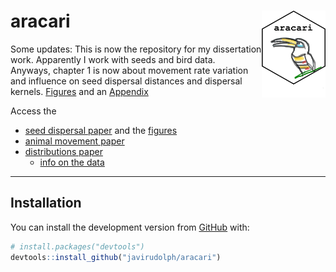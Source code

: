 
<!-- README.md is generated from README.Rmd. Please edit that file -->

# aracari <img src="images/aracari.png" align="right" height="139" />

<!-- badges: start -->

<!-- badges: end -->

Some updates:
This is now the repository for my dissertation work. Apparently I work with seeds and bird data.  
Anyways, chapter 1 is now about movement rate variation and influence on seed dispersal distances and dispersal kernels. [Figures](https://javirudolph.github.io/aracari/Ch1_movement_rates/Ch1_Figures.html) and an [Appendix](https://javirudolph.github.io/aracari/Ch1_movement_rates/Ch1_Appendix_A.html)


Access the

  - [seed dispersal
    paper](https://javirudolph.github.io/aracari/paper/paper.html) and
    the
    [figures](https://javirudolph.github.io/aracari/paper/figures_tables.html)
  - [animal movement
    paper](https://javirudolph.github.io/aracari/movement_paper/rudolph_ch2.html)  
  - [distributions
    paper](https://javirudolph.github.io/aracari/distributions_paper/rudolph_distributions.html)
      - [info on the
        data](https://javirudolph.github.io/aracari/distributions_paper/format_raw_dat.html)

-----

## Installation

You can install the development version from
[GitHub](https://github.com/) with:

``` r
# install.packages("devtools")
devtools::install_github("javirudolph/aracari")
```
